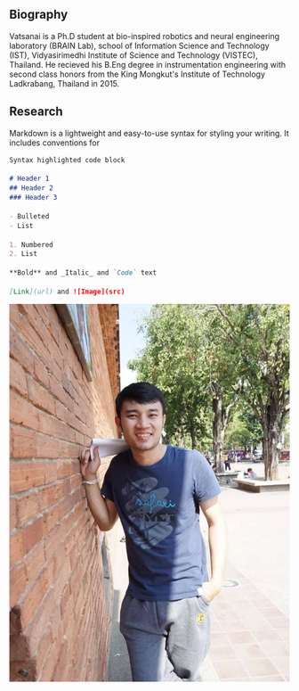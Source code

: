 ## Biography

Vatsanai is a Ph.D student at bio-inspired robotics and neural engineering laboratory (BRAIN Lab), school of Information Science and Technology (IST), Vidyasirimedhi Institute of Science and Technology (VISTEC), Thailand. He recieved his B.Eng degree in instrumentation engineering with second class honors from the King Mongkut's Institute of Technology Ladkrabang, Thailand in 2015. 

 
 
 
 

## Research

Markdown is a lightweight and easy-to-use syntax for styling your writing. It includes conventions for

```markdown
Syntax highlighted code block

# Header 1
## Header 2
### Header 3

- Bulleted
- List

1. Numbered
2. List

**Bold** and _Italic_ and `Code` text

[Link](url) and ![Image](src)
```

<img src="./image/137220860_158708975720545_7082127799971808971_n.jpeg">
